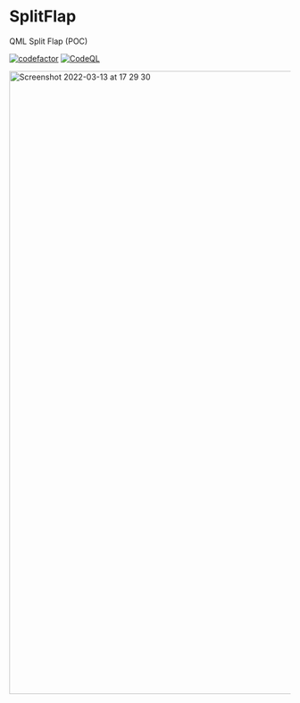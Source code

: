 # SplitFlap
QML Split Flap (POC)

[![codefactor](https://www.codefactor.io/repository/github/johanremilien/SplitFlap/badge)](https://www.codefactor.io/repository/github/johanremilien/SplitFlap)
[![CodeQL](https://github.com/johanremilien/SplitFlap/workflows/CodeQL/badge.svg)](https://github.com/johanremilien/SplitFlap/actions?query=workflow%3ACodeQL)

<img width="1116" alt="Screenshot 2022-03-13 at 17 29 30" src="https://user-images.githubusercontent.com/15193153/158069883-e26a70fc-400b-43be-851c-bc5abe44db3f.png">
